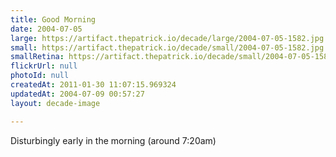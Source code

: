 ```yaml
---
title: Good Morning
date: 2004-07-05
large: https://artifact.thepatrick.io/decade/large/2004-07-05-1582.jpg
small: https://artifact.thepatrick.io/decade/small/2004-07-05-1582.jpg
smallRetina: https://artifact.thepatrick.io/decade/small/2004-07-05-1582@2x.jpg
flickrUrl: null
photoId: null
createdAt: 2011-01-30 11:07:15.969324
updatedAt: 2004-07-09 00:57:27
layout: decade-image

---
```

Disturbingly early in the morning (around 7:20am)
